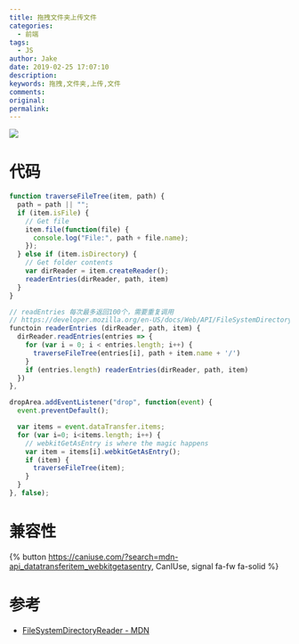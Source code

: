 ```yaml
---
title: 拖拽文件夹上传文件
categories:
  - 前端
tags:
  - JS
author: Jake
date: 2019-02-25 17:07:10
description:
keywords: 拖拽,文件夹,上传,文件
comments:
original:
permalink:
---
```


![](//blogimg.jakeyu.top/javascript-illustration.png)

<!-- more -->

# 代码

```js
function traverseFileTree(item, path) {
  path = path || "";
  if (item.isFile) {
    // Get file
    item.file(function(file) {
      console.log("File:", path + file.name);
    });
  } else if (item.isDirectory) {
    // Get folder contents
    var dirReader = item.createReader();
    readerEntries(dirReader, path, item)
  }
}

// readEntries 每次最多返回100个，需要重复调用
// https://developer.mozilla.org/en-US/docs/Web/API/FileSystemDirectoryReader/readEntries
functoin readerEntries (dirReader, path, item) {
  dirReader.readEntries(entries => {
    for (var i = 0; i < entries.length; i++) {
      traverseFileTree(entries[i], path + item.name + '/')
    }
    if (entries.length) readerEntries(dirReader, path, item)
  })
},

dropArea.addEventListener("drop", function(event) {
  event.preventDefault();

  var items = event.dataTransfer.items;
  for (var i=0; i<items.length; i++) {
    // webkitGetAsEntry is where the magic happens
    var item = items[i].webkitGetAsEntry();
    if (item) {
      traverseFileTree(item);
    }
  }
}, false);
```

# 兼容性

{% button https://caniuse.com/?search=mdn-api_datatransferitem_webkitgetasentry, CanIUse, signal fa-fw fa-solid %}


# 参考

* [FileSystemDirectoryReader - MDN](https://developer.mozilla.org/en-US/docs/Web/API/FileSystemDirectoryReader/readEntries)